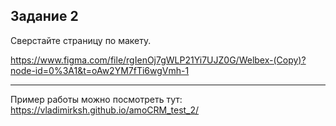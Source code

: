 ## Задание 2

Сверстайте страницу по макету.

https://www.figma.com/file/rgIenOj7gWLP21Yi7UJZ0G/Welbex-(Copy)?node-id=0%3A1&t=oAw2YM7fTi6wgVmh-1

---
Пример работы можно посмотреть тут: https://vladimirksh.github.io/amoCRM_test_2/
